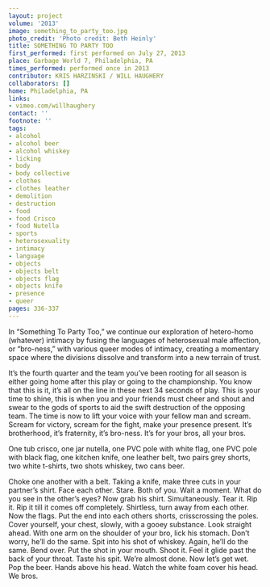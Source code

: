 ```yaml
---
layout: project
volume: '2013'
image: something_to_party_too.jpg
photo_credit: 'Photo credit: Beth Heinly'
title: SOMETHING TO PARTY TOO
first_performed: first performed on July 27, 2013
place: Garbage World 7, Philadelphia, PA
times_performed: performed once in 2013
contributor: KRIS HARZINSKI / WILL HAUGHERY
collaborators: []
home: Philadelphia, PA
links:
- vimeo.com/willhaughery
contact: ''
footnote: ''
tags:
- alcohol
- alcohol beer
- alcohol whiskey
- licking
- body
- body collective
- clothes
- clothes leather
- demolition
- destruction
- food
- food Crisco
- food Nutella
- sports
- heterosexuality
- intimacy
- language
- objects
- objects belt
- objects flag
- objects knife
- presence
- queer
pages: 336-337
---
```


In “Something To Party Too,” we continue our exploration of hetero-homo (whatever) intimacy by fusing the languages of heterosexual male affection, or “bro-ness,” with various queer modes of intimacy, creating a momentary space where the divisions dissolve and transform into a new terrain of trust.

It’s the fourth quarter and the team you’ve been rooting for all season is either going home after this play or going to the championship. You know that this is it, it’s all on the line in these next 34 seconds of play. This is your time to shine, this is when you and your friends must cheer and shout and swear to the gods of sports to aid the swift destruction of the opposing team. The time is now to lift your voice with your fellow man and scream. Scream for victory, scream for the fight, make your presence present. It’s brotherhood, it’s fraternity, it’s bro-ness. It’s for your bros, all your bros.

One tub crisco, one jar nutella, one PVC pole with white flag, one PVC pole with black flag, one kitchen knife, one leather belt, two pairs grey shorts, two white t-shirts, two shots whiskey, two cans beer.

Choke one another with a belt. Taking a knife, make three cuts in your partner’s shirt. Face each other. Stare. Both of you. Wait a moment. What do you see in the other’s eyes? Now grab his shirt. Simultaneously. Tear it. Rip it. Rip it till it comes off completely. Shirtless, turn away from each other. Now the flags. Put the end into each others shorts, crisscrossing the poles. Cover yourself, your chest, slowly, with a gooey substance. Look straight ahead. With one arm on the shoulder of your bro, lick his stomach. Don’t worry, he’ll do the same. Spit into his shot of whiskey. Again, he’ll do the same. Bend over. Put the shot in your mouth. Shoot it. Feel it glide past the back of your throat. Taste his spit. We’re almost done. Now let’s get wet. Pop the beer. Hands above his head. Watch the white foam cover his head. We bros.
